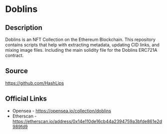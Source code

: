 # Doblins

## Description
Doblins is an NFT Collection on the Ethereum Blockchain. This repository contains scripts that help with extracting metadata, updating CID links, and mixing image files. Including the main solidity file for the Doblins ERC721A contract.

## Source
https://github.com/HashLips 

## Official Links
- Opensea - https://opensea.io/collection/doblins
- Etherscan - https://etherscan.io/address/0x14e110de16cb44a2394759a3bfde861e2d989fd9


